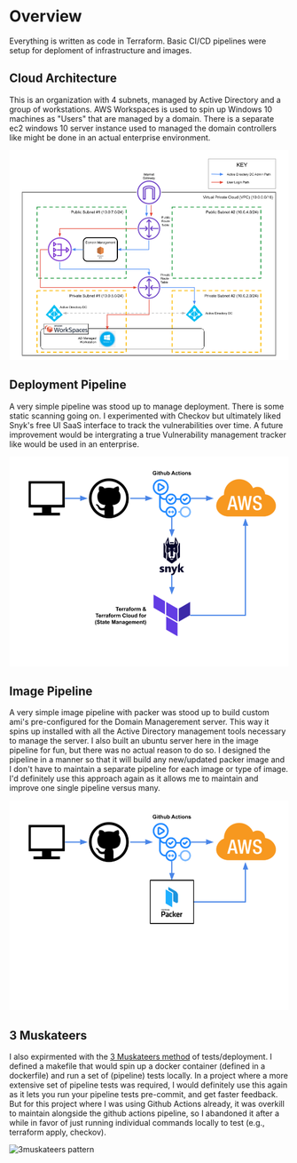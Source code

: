 # Overview

Everything is written as code in Terraform. Basic CI/CD pipelines were setup for deploment of infrastructure and images. 

## Cloud Architecture
This is an organization with 4 subnets, managed by Active Directory and a group of workstations. AWS Workspaces is used to spin up Windows 10 
machines as "Users" that are managed by a domain. There is a separate ec2 windows 10 server instance used to managed the domain controllers 
like might be done in an actual enterprise environment. 

![Cloud Architecture](https://github.com/kchrzanowski3/cloudfun/blob/main/readmeimages/AWSADDomainInfra.png?raw=true)

## Deployment Pipeline
A very simple pipeline was stood up to manage deployment. There is some static scanning going on. I experimented with Checkov but ultimately 
liked Snyk's free UI SaaS interface to track the vulnerabilities over time. A future improvement would be intergrating a true Vulnerability 
management tracker like would be used in an enterprise. 

![Deployment Pipeline Architecture](https://github.com/kchrzanowski3/cloudfun/blob/main/readmeimages/AWSADDomainsDeployPipeline.png?raw=true)

## Image Pipeline
A very simple image pipeline with packer was stood up to build custom ami's pre-configured for the Domain Managerement server. This way 
it spins up installed with all the Active Directory management tools necessary to manage the server. I also built an ubuntu server here in the 
image pipeline for fun, but there was no actual reason to do so. I designed the pipeline in a manner so that it will build any new/updated packer 
image and I don't have to maintain a separate pipeline for each image or type of image. I'd definitely use this approach again as it allows me 
to maintain and improve one single pipeline versus many. 

![Image Pipeline Architecture](https://github.com/kchrzanowski3/cloudfun/blob/main/readmeimages/AWSADDomainsImagePipeline.png?raw=true)

## 3 Muskateers
I also expirmented with the [3 Muskateers method](https://3musketeersdev.netlify.app/) of tests/deployment. I defined a makefile that would spin up a docker container 
(defined in a dockerfile) and run a set of (pipeline) tests locally. In a project where a more extensive set of pipeline tests was required, I would
definitely use this again as it lets you run your pipeline tests pre-commit, and get faster feedback. 
But for this project where I was using Github Actions already, it was overkill to maintain alongside the github actions pipeline, so I abandoned it after a while in favor of just running individual commands locally to test (e.g., terraform apply, checkov). 

![3muskateers pattern](https://3musketeersdev.netlify.app/assets/pattern.mmd.aH3SxfCR.svg)
